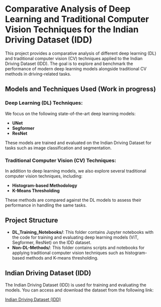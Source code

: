 # Comparative Analysis of Deep Learning and Traditional Computer Vision Techniques for the Indian Driving Dataset (IDD)

This project provides a comparative analysis of different deep learning (DL) and traditional computer vision (CV) techniques applied to the Indian Driving Dataset (IDD). The goal is to explore and benchmark the performance of modern deep learning models alongside traditional CV methods in driving-related tasks.

## Models and Techniques Used (Work in progress)

### Deep Learning (DL) Techniques:
We focus on the following state-of-the-art deep learning models:
- **UNet**
- **Segformer**
- **ResNet**

These models are trained and evaluated on the Indian Driving Dataset for tasks such as image classification and segmentation.

### Traditional Computer Vision (CV) Techniques:
In addition to deep learning models, we also explore several traditional computer vision techniques, including:
- **Histogram-based Methodology**
- **K-Means Thresholding**

These methods are compared against the DL models to assess their performance in handling the same tasks.

## Project Structure

- **DL_Training_Notebooks/**: This folder contains Jupyter notebooks with the code for training and evaluating deep learning models (ViT, Segformer, ResNet) on the IDD dataset.
- **Non-DL-Methods/**: This folder contains scripts and notebooks for applying traditional computer vision techniques such as histogram-based methods and K-means thresholding.

## Indian Driving Dataset (IDD)

The Indian Driving Dataset (IDD) is used for training and evaluating the models. You can access and download the dataset from the following link:

[Indian Driving Dataset (IDD)](https://idd.insaan.iiit.ac.in/)


